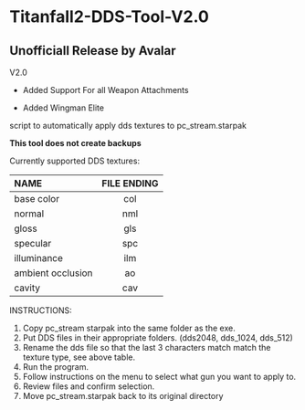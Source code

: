 # Titanfall2-DDS-Tool-V2.0

## Unofficiall Release by Avalar
V2.0

- Added Support For all Weapon Attachments

- Added Wingman Elite

script to automatically apply dds textures to pc_stream.starpak 


**This tool does not create backups**

Currently supported DDS textures:

| NAME              | FILE ENDING  | 
| :-------------    | :----------: |
|  base color       | col          | 
|  normal           | nml          |
|  gloss            | gls          |
|  specular         | spc          |
|  illuminance      | ilm          |
|  ambient occlusion| ao           |
|  cavity           | cav          |

INSTRUCTIONS:

1. Copy pc_stream starpak into the same folder as the exe.
2. Put DDS files in their appropriate folders. (dds2048, dds_1024, dds_512)
3. Rename the dds file so that the last 3 characters match match the texture type,
   see above table.
4. Run the program.
5. Follow instructions on the menu to select what gun you want to apply to.
6. Review files and confirm selection.
7. Move pc_stream.starpak back to its original directory
